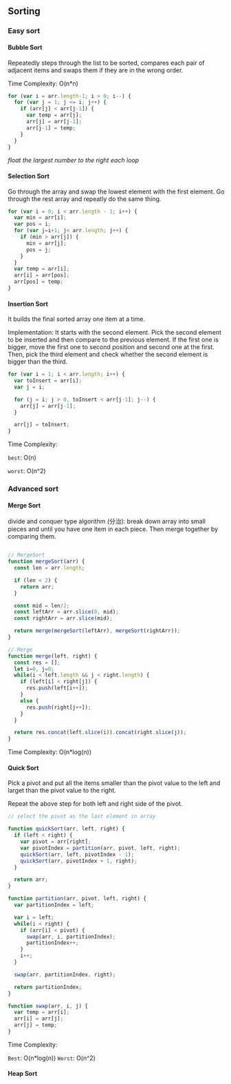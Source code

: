 ## Sorting

### Easy sort

#### Bubble Sort

Repeatedly steps through the list to be sorted, compares each pair of adjacent items and swaps them if they are in the wrong order.

Time Complexity: O(n*n)

```ts
for (var i = arr.length-1; i > 0; i--) {
  for (var j = 1; j <= i; j++) {
    if (arr[j] < arr[j-1]) {
      var temp = arr[j];
      arr[j] = arr[j-1];
      arr[j-1] = temp;
    }
  }
}
```

*float the largest number to the right each loop*

#### Selection Sort

Go through the array and swap the lowest element with the first element. Go through the rest array and repeatly do the same thing.

```ts
for (var i = 0; i < arr.length - 1; i++) {
  var min = arr[i];
  var pos = i;
  for (var j=i+1; j< arr.length; j++) {
    if (min > arr[j]) {
      min = arr[j];
      pos = j;
    }
  }
  var temp = arr[i];
  arr[i] = arr[pos];
  arr[pos] = temp;
}

```

#### Insertion Sort

It builds the final sorted array one item at a time.

Implementation: It starts with the second element. Pick the second element to be inserted and then compare to the previous element. If the first one is bigger, move the first one to second position and second one at the first.
Then, pick the third element and check whether the second element is bigger than the third.

```ts
for (var i = 1; i < arr.length; i++) {
  var toInsert = arr[i];
  var j = i;

  for (j = i; j > 0, toInsert < arr[j-1]; j--) {
    arr[j] = arr[j-1];
  }

  arr[j] = toInsert;
}
```

Time Complexity:

`best`: O(n)

`worst`: O(n^2)

### Advanced sort

#### Merge Sort

divide and conquer type algorithm (分治): break down array into small pieces and until you have one item in each piece. Then merge together by comparing them.

```ts

// MergeSort
function mergeSort(arr) {
  const len = arr.length;

  if (len < 2) {
    return arr;
  }

  const mid = len/2;
  const leftArr = arr.slice(0, mid);
  const rightArr = arr.slice(mid);

  return merge(mergeSort(leftArr), mergeSort(rightArr));
}

// Merge
function merge(left, right) {
  const res = [];
  let i=0, j=0;
  while(i < left.length && j < right.length) {
    if (left[i] < right[j]) {
      res.push(left[i++]);
    }
    else {
      res.push(right[j++]);
    }
  }

  return res.concat(left.slice(i)).concat(right.slice(j));
}

```

Time Complexity: O(n*log(n))

#### Quick Sort

Pick a pivot and put all the items smaller than the pivot value to the left and larget than the pivot value to the right.

Repeat the above step for both left and right side of the pivot.

```ts
// select the pivot as the last element in array

function quickSort(arr, left, right) {
  if (left < right) {
    var pivot = arr[right];
    var pivotIndex = partition(arr, pivot, left, right);
    quickSort(arr, left, pivotIndex - 1);
    quickSort(arr, pivotIndex + 1, right);
  }

  return arr;
}

function partition(arr, pivot, left, right) {
  var partitionIndex = left;

  var i = left;
  while(i < right) {
    if (arr[i] < pivot) {
      swap(arr, i, partitionIndex);
      partitionIndex++;
    }
    i++;
  }

  swap(arr, partitionIndex, right);

  return partitionIndex;
}

function swap(arr, i, j) {
  var temp = arr[i];
  arr[i] = arr[j];
  arr[j] = temp;
}

```

Time Complexity:

`Best`: O(n*log(n))
`Worst`: O(n^2)

#### Heap Sort